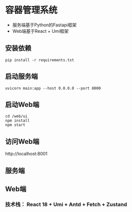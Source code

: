 # 容器管理系统
- 服务端基于Python的Fastapi框架
- Web端基于React + Umi框架

## 安装依赖
```
pip install -r requirements.txt
```

## 启动服务端
```
uvicorn main:app --host 0.0.0.0 --port 8000
```

## 启动Web端
```
cd /web/ui
npm install
npm start
```

## 访问Web端
http://localhost:8001

## 服务端

## Web端
### 技术栈： React 18 + Umi + Antd + Fetch + Zustand 



